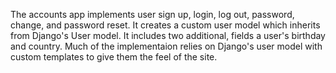 The accounts app implements user sign up, login, log out, password, change, and password reset. It creates a custom user model which inherits from Django's User model. It includes two additional, fields a user's birthday and country. Much of the implementaion relies on Django's user model with custom templates to give them the feel of the site.
